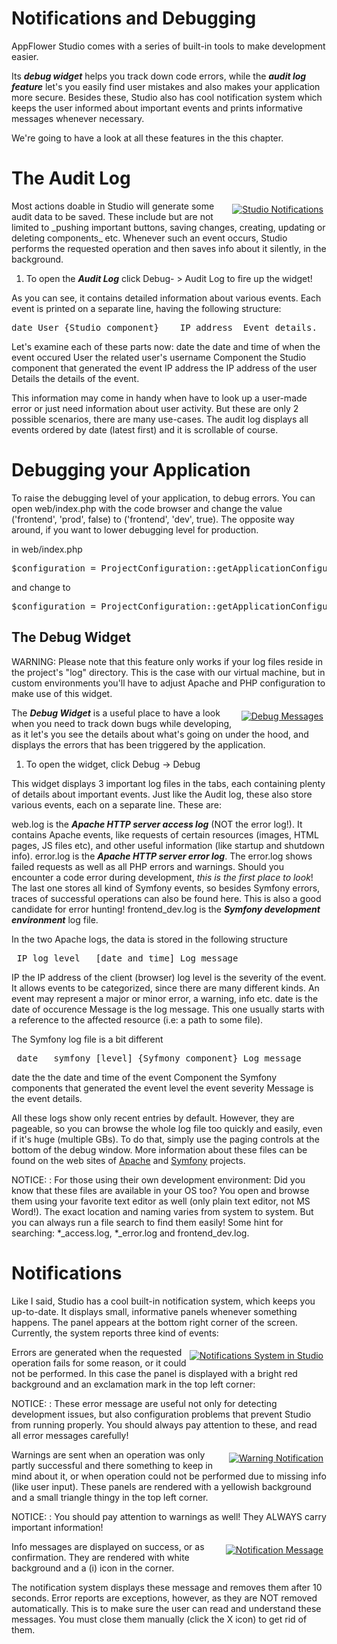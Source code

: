 # Notifications and Debugging
AppFlower Studio comes with a series of built-in tools to make development easier.  

Its ***debug widget*** helps you track down code errors, while the ***audit log feature*** let's you easily find user mistakes and also makes your application more secure. Besides these, Studio also has cool notification system which keeps the user informed about important events and prints informative messages whenever necessary. 

We're going to have a look at all these features in the this chapter. 


# The Audit Log
<div class="image_medium" style="float:right;"><a href="/uploads/book/notifications/studio_notifications.png" rel="prettyPhoto" title=""><img alt="Studio Notifications" src="/uploads/book/notifications/studio_notifications.png" hspace="5" vspace="5"></a></div> 
Most actions doable in Studio will generate some audit data to be saved. These include but are not limited to _pushing important buttons, saving changes, creating, updating or deleting components_ etc. Whenever such an event occurs, Studio performs the requested operation and then saves info about it silently, in the background. 

1. To open the ***Audit Log*** click Debug- > Audit Log to fire up the widget! 

As you can see, it contains detailed information about various events. Each event is printed on a separate line, having the following structure:

<pre class="code">
date User {Studio component}	IP address	Event details.
</pre>

Let's examine each of these parts now:
date the date and time of when the event occured
User the related user's username
Component the Studio component that generated the event
IP address the IP address of the user
Details the details of the event.

This information may come in handy when have to look up a user-made error or just need information about user activity. But these are only 2 possible scenarios, there are many use-cases. The audit log displays all events ordered by date (latest first) and it is scrollable of course.


# Debugging your Application
To raise the debugging level of your application, to debug errors. You can open web/index.php with the code browser and change the value ('frontend', 'prod', false) to ('frontend', 'dev', true). The opposite way around, if you want to lower debugging level for production.

in web/index.php 
<pre>
$configuration = ProjectConfiguration::getApplicationConfiguration('frontend', 'prod', false);
</pre>

and change to 

<pre>
$configuration = ProjectConfiguration::getApplicationConfiguration('frontend', 'dev', true);
</pre>

## The Debug Widget

WARNING: Please note that this feature only works if your log files reside in the project's "log" directory. This is the case with our virtual machine, but in custom environments you'll have to adjust Apache and PHP configuration to make use of this widget.

<div class="image_medium" style="float:right;"><a href="/uploads/book/notifications/studio_debug.png" rel="prettyPhoto" title=""><img alt="Debug Messages" src="/uploads/book/notifications/studio_debug.png" hspace="5" vspace="5"></a></div> 

The ***Debug Widget*** is a useful place to have a look when you need to track down bugs while developing, as it let's you see the details about what's going on under the hood, and displays the errors that has been triggered by the application.

1. To open the widget, click Debug -> Debug

This widget displays 3 important log files in the tabs, each containing plenty of details about important events. Just like the Audit log, these also store various events, each on a separate line. These are:

web.log is the ***Apache HTTP server access log*** (NOT the error log!). It contains Apache events, like requests of certain resources (images, HTML pages, JS files etc), and other useful information (like startup and shutdown info).
error.log is the ***Apache HTTP server error log***. The error.log shows failed requests as well as all PHP errors and warnings. Should you encounter a code error during development, _this is the first place to look_! The last one stores all kind of Symfony events, so besides Symfony errors, traces of successful operations can also be found here. This is also a good candidate for error hunting!
frontend_dev.log is the ***Symfony development environment*** log file.

In the two Apache logs, the data is stored in the following structure

<pre class="code">
 IP	log level 	[date and time]	Log message
</pre>

IP the IP address of the client (browser)
log level is the severity of the event. It allows events to be categorized, since there are many different kinds. An event may represent a major or minor error, a warning, info etc.
date is the date of occurence
Message is the log message. This one usually starts with a reference to the affected resource (i.e: a path to some file).

The Symfony log file is a bit different

<pre class="code">
 date	symfony	[level]	{Syfmony component}	Log message
</pre>

date	the the date and time of the event
Component the Symfony components that generated the event
level the event severity
Message is the event details.

All these logs show only recent entries by default. However, they are pageable, so you can browse the whole log file too quickly and easily, even if it's huge (multiple GBs). To do that, simply use the paging controls at the bottom of the debug window. More information about these files can be found on the web sites of <a href="http://httpd.apache.org/docs/2.2/logs.html">Apache</a> and <a href="http://www.symfony-project.org/gentle-introduction/1_4/en/16-Application-Management-Tools#chapter_16_sub_symfony_logs">Symfony</a> projects.

NOTICE: : For those using their own development environment: Did you know that these files are available in your OS too? You open and browse them using your favorite text editor as well (only plain text editor, not MS Word!). The exact location and naming varies from system to system. But you can always run a file search to find them easily!  Some hint for searching: *_access.log, *_error.log and frontend_dev.log.


# Notifications
Like I said, Studio has a cool built-in notification system, which keeps you up-to-date. It displays small, informative panels whenever something happens. The panel appears at the bottom right corner of the screen. Currently, the system reports three kind of events:

<div class="image_medium" style="float:right;"><a href="/uploads/book/notifications/studio_notification_popup.png" rel="prettyPhoto" title=""><img alt="Notifications System in Studio" src="/uploads/book/notifications/studio_notification_popup.png" hspace="5" vspace="5"></a></div> 
Errors are generated when the requested operation fails for some reason, or it could not be performed. In this case the panel is displayed with a bright red background and an exclamation mark in the top left corner:

NOTICE: : These error message are useful not only for detecting development issues, but also configuration problems that prevent Studio from running properly. You should always pay attention to these, and read all error messages carefully!

<div class="image_medium" style="float:right;"><a href="/uploads/book/notifications/studio_warning_message.png" rel="prettyPhoto" title=""><img alt="Warning Notification" src="/uploads/book/notifications/studio_warning_message.png" hspace="5" vspace="5"></a></div> 
Warnings are sent when an operation was only partly successful and there something to keep in mind about it, or when operation could not be performed due to missing info (like user input). These panels are rendered with a yellowish background and a small triangle thingy in the top left corner.

NOTICE: : You should pay attention to warnings as well! They ALWAYS carry important information!

<div class="image_medium" style="float:right;"><a href="/uploads/book/notifications/studio_system_message.png" rel="prettyPhoto" title=""><img alt="Notification Message" src="/uploads/book/notifications/studio_system_message.png" hspace="5" vspace="5"></a></div> 
Info messages are displayed on success, or as confirmation. They are rendered with white background and a (i) icon in the corner.

The notification system displays these message and removes them after 10 seconds. Error reports are exceptions, however, as they are NOT removed automatically. This is to make sure the user can read and understand these messages. You must close them manually (click the X icon) to get rid of them.
